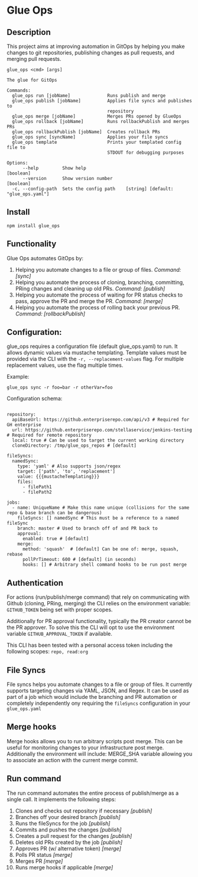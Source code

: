 # Glue Ops

## Description
This project aims at improving automation in GitOps by helping you make changes to git repositories, publishing changes as pull requests, and merging pull requests.


```
glue_ops <cmd> [args]

The glue for GitOps

Commands:
  glue_ops run [jobName]              Runs publish and merge
  glue_ops publish [jobName]          Applies file syncs and publishes to
                                      repository
  glue_ops merge [jobName]            Merges PRs opened by GlueOps
  glue_ops rollback [jobName]         Runs rollbackPublish and merges PRs
  glue_ops rollbackPublish [jobName]  Creates rollback PRs
  glue_ops sync [syncName]            Applies your file syncs
  glue_ops template                   Prints your templated config file to
                                      STDOUT for debugging purposes

Options:
      --help         Show help                                         [boolean]
      --version      Show version number                               [boolean]
  -c, --config-path  Sets the config path    [string] [default: "glue_ops.yaml"]
```

## Install

```
npm install glue_ops
```

## Functionality

Glue Ops automates GitOps by:
1. Helping you automate changes to a file or group of files. *Command: [sync]*
2. Helping you automate the process of cloning, branching, committing, PRing changes and cleaning up old PRs. *Command: [publish]*
3. Helping you automate the process of waiting for PR status checks to pass, approve the PR and merge the PR. *Command: [merge]*
4. Helping you automate the process of rolling back your previous PR. *Command: [rollbackPublish]*

## Configuration:
glue_ops requires a configuration file (default glue_ops.yaml) to run.  It allows dynamic values via mustache templating.  Template values must be provided via the CLI with the `-r, --replacement-values` flag.  For multiple replacement values, use the flag multiple times.

Example:

`glue_ops sync -r foo=bar -r otherVar=foo`


Configuration schema:
```

repository:
  apiBaseUrl: https://github.enterpriserepo.com/api/v3 # Required for GH enterprise
  url: https://github.enterpriserepo.com/stellaservice/jenkins-testing # Required for remote repository
  local: true # Can be used to target the current working directory
  cloneDirectory: /tmp/glue_ops_repos # [default]

fileSyncs:
  namedSync:
    type: 'yaml' # Also supports json/regex
    target: ['path', 'to', 'replacement']
    value: {{{mustacheTemplating}}}
    files:
      - filePath1
      - filePath2

jobs:
  - name: UniqueName # Make this name unique (collisions for the same repo & base branch can be dangerous)
    fileSyncs: [] namedSync # This must be a reference to a named fileSync
    branch: master # Used to branch off of and PR back to
    approval:
      enabled: true # [default]
    merge:
      method: 'squash'  # [default] Can be one of: merge, squash, rebase
      pollPrTimeout: 600 # [default] (in seconds)
      hooks: [] # Arbitrary shell command hooks to be run post merge
```

## Authentication

For actions (run/publish/merge command) that rely on communicating with Github (cloning, PRing, merging) the CLI relies on the environment variable: `GITHUB_TOKEN` being set with proper scopes.

Additionally for PR approval functionality, typically the PR creator cannot be the PR approver.  To solve this the CLI will opt to use the environment variable `GITHUB_APPROVAL_TOKEN` if available.

This CLI has been tested with a personal access token including the following scopes: `repo, read:org`

## File Syncs

File syncs helps you automate changes to a file or group of files.  It currently supports targeting changes via YAML, JSON, and Regex. It can be used as part of a job which would include the branching and PR automation or completely independently ony requiring the `fileSyncs` configuration in your `glue_ops.yaml`

## Merge hooks

Merge hooks allows you to run arbitrary scripts post merge. This can be useful for monitoring changes to your infrastructure post merge. Additionally the environment will include: MERGE_SHA variable allowing you to associate an action with the current merge commit.

## Run command

The run command automates the entire process of publish/merge as a single call.  It implements the following steps:
1. Clones and checks out repository if necessary *[publish]*
2. Branches off your desired branch *[publish]*
3. Runs the fileSyncs for the job *[publish]*
4. Commits and pushes the changes *[publish]*
5. Creates a pull request for the changes *[publish]*
6. Deletes old PRs created by the job *[publish]*
7. Approves PR (w/ alternative token) *[merge]*
8. Polls PR status *[merge]*
9. Merges PR *[merge]*
10. Runs merge hooks if applicable *[merge]*
